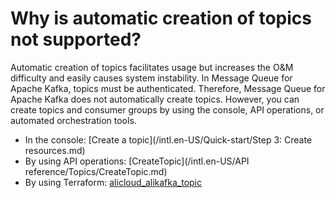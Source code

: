 # Why is automatic creation of topics not supported?

Automatic creation of topics facilitates usage but increases the O&M difficulty and easily causes system instability. In Message Queue for Apache Kafka, topics must be authenticated. Therefore, Message Queue for Apache Kafka does not automatically create topics. However, you can create topics and consumer groups by using the console, API operations, or automated orchestration tools.

-   In the console: [Create a topic](/intl.en-US/Quick-start/Step 3: Create resources.md)
-   By using API operations: [CreateTopic](/intl.en-US/API reference/Topics/CreateTopic.md)
-   By using Terraform: [alicloud\_alikafka\_topic](https://www.terraform.io/docs/providers/alicloud/r/alikafka_topic.html)

